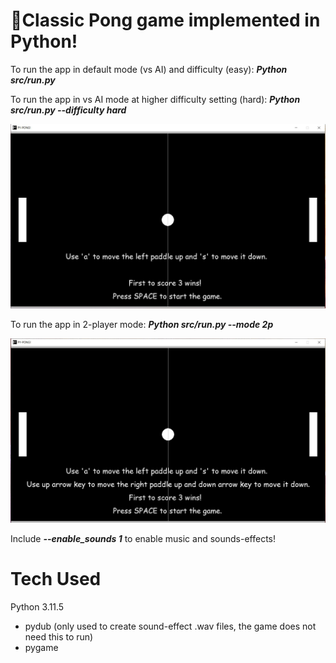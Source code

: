 # 🏓Classic Pong game implemented in Python!

To run the app in default mode (vs AI) and difficulty (easy): <b><i>Python src/run.py</i></b>

To run the app in vs AI mode at higher difficulty setting (hard): <b><i>Python src/run.py --difficulty hard</i></b>

![Single-Player-Start-Screen](resources/gameplay_images/single_player_mode_start_screen.JPG)

To run the app in 2-player mode: <b><i>Python src/run.py --mode 2p</i></b>

![Two-Player-Start-Screen](resources/gameplay_images/two_player_mode_start_screen.JPG)

Include <b><i>--enable_sounds 1</i></b> to enable music and sounds-effects!

# Tech Used
Python 3.11.5
- pydub (only used to create sound-effect .wav files, the game does not need this to run)
- pygame

